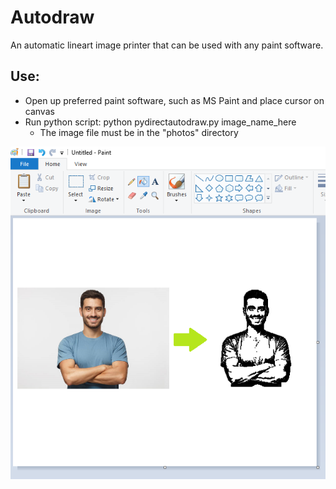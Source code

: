 # Autodraw
An automatic lineart image printer that can be used with any paint software.

## Use:
- Open up preferred paint software, such as MS Paint and place cursor on canvas
- Run python script: python pydirectautodraw.py image_name_here
  - The image file must be in the "photos" directory

![alt text](demo.PNG "Original image vs Autodraw")
